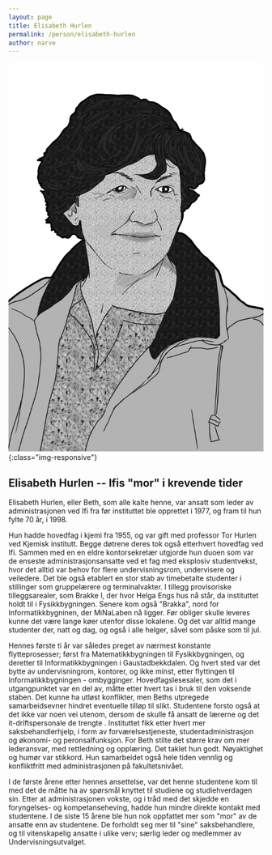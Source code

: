 ```yaml
---
layout: page
title: Elisabeth Hurlen
permalink: /person/elisabeth-hurlen
author: narve
---
```


![elisabeth-hurlen](/images/elisabeth-hurlen.png "Illustrasjonsbilde av Elisabeth Hurlen"){:class="img-responsive"}

## Elisabeth Hurlen -- Ifis "mor" i krevende tider

Elisabeth Hurlen, eller Beth, som alle kalte henne, 
var ansatt som leder av administrasjonen ved Ifi fra før instituttet ble opprettet i 1977, og fram til hun fylte 70 år, i 1998.

Hun hadde hovedfag i kjemi fra 1955, og var gift med professor Tor Hurlen ved Kjemisk institutt. Begge døtrene deres tok også etterhvert hovedfag ved Ifi. Sammen med en en eldre kontorsekretær utgjorde hun duoen som var de enseste administrasjonsansatte ved et fag med eksplosiv studentvekst, hvor det alltid var behov for flere undervisningsrom, undervisere og veiledere. Det ble også etablert en stor stab av timebetalte studenter i stillinger som gruppelærere og terminalvakter. I tillegg provisoriske tilleggsarealer, som Brakke I, der hvor Helga Engs hus nå står, da instituttet holdt til i Fysikkbygningen. Senere kom også "Brakka", nord for Informatikkbygninen, der MiNaLaben nå ligger. Før obliger skulle leveres kunne det være lange køer utenfor disse lokalene. Og det var alltid mange studenter der, natt og dag, og også i alle helger, såvel som påske som til jul.

Hennes første ti år var således preget av nærmest konstante flytteprosesser; først fra Matematikkbygningen til Fysikkbygningen, og deretter til Informatikkbygningen i Gaustadbekkdalen. Og hvert sted var det bytte av undervisningrom, kontorer, og ikke minst, etter flyttingen til Informatikkbygningen - ombygginger. Hovedfagslesesaler, som det i utgangpunktet var en del av, måtte etter hvert tas i bruk til den voksende staben. Det kunne ha utløst konflikter, men Beths utpregede samarbeidsevner hindret eventuelle tilløp til slikt. Studentene forsto også at det ikke var noen vei utenom, dersom de skulle få ansatt de lærerne og det it-driftspersonale de trengte . Instituttet fikk etter hvert mer saksbehandlerhjelp, i form av forværelsestjeneste, studentadministrasjon og økonomi- og peronsalfunksjon. For Beth stilte det større krav om mer lederansvar, med rettledning og opplæring. Det taklet hun godt. Nøyaktighet og humør var stikkord. Hun samarbeidet også hele tiden vennlig og konfliktfritt med administrasjonen på fakultetsnivået.

I de første årene etter hennes ansettelse, var det henne studentene kom til med det de måtte ha av spørsmål knyttet til studiene og studiehverdagen sin. Etter at administrasjonen vokste, og i tråd med det skjedde en foryngelses- og kompetanseheving, hadde hun mindre direkte kontakt med studentene. I de siste 15 årene ble hun nok oppfattet mer som "mor" av de ansatte enn av studentene. De forholdt seg mer til "sine" saksbehandlere, og til vitenskapelig ansatte i ulike verv; særlig leder og medlemmer av Undervisningsutvalget.
